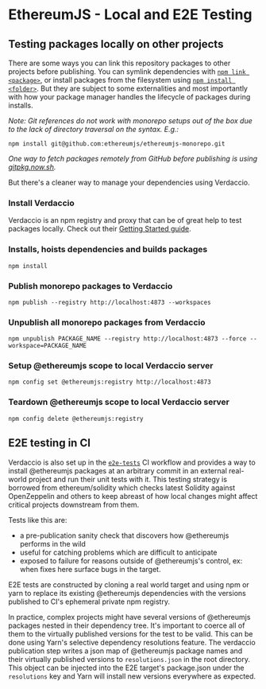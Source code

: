 # EthereumJS - Local and E2E Testing

## Testing packages locally on other projects

There are some ways you can link this repository packages to other projects before publishing. You can symlink dependencies with [`npm link <package>`](https://docs.npmjs.com/cli/link), or install packages from the filesystem using [`npm install <folder>`](https://docs.npmjs.com/cli/install). But they are subject to some externalities and most importantly with how your package manager handles the lifecycle of packages during installs.

_Note: Git references do not work with monorepo setups out of the box due to the lack of directory traversal on the syntax. E.g.:_

`npm install git@github.com:ethereumjs/ethereumjs-monorepo.git`

_One way to fetch packages remotely from GitHub before publishing is using [gitpkg.now.sh](https://gitpkg.now.sh/)._

But there's a cleaner way to manage your dependencies using Verdaccio.

### Install Verdaccio

Verdaccio is an npm registry and proxy that can be of great help to test packages locally. Check out their [Getting Started guide](https://github.com/verdaccio/verdaccio#get-started).

### Installs, hoists dependencies and builds packages

`npm install`

### Publish monorepo packages to Verdaccio

`npm publish --registry http://localhost:4873 --workspaces`

### Unpublish all monorepo packages from Verdaccio

`npm unpublish PACKAGE_NAME --registry http://localhost:4873 --force --workspace=PACKAGE_NAME`

### Setup @ethereumjs scope to local Verdaccio server

`npm config set @ethereumjs:registry http://localhost:4873`

### Teardown @ethereumjs scope to local Verdaccio server

`npm config delete @ethereumjs:registry`

## E2E testing in CI

Verdaccio is also set up in the [`e2e-tests`](https://github.com/ethereumjs/ethereumjs-monorepo/pull/1134/files) CI workflow and provides a way to install @ethereumjs
packages at an arbitrary commit in an external real-world project and run their unit
tests with it. This testing strategy is borrowed from ethereum/solidity which checks latest Solidity
against OpenZeppelin and others to keep abreast of how local changes might affect critical projects
downstream from them.

Tests like this are:

- a pre-publication sanity check that discovers how @ethereumjs performs in the wild
- useful for catching problems which are difficult to anticipate
- exposed to failure for reasons outside of @ethereumjs's control, ex: when fixes here surface bugs
  in the target.

E2E tests are constructed by cloning a real world target and using npm or yarn to replace its
existing @ethereumjs dependencies with the versions published to CI's ephemeral private npm registry.

In practice, complex projects might have several versions of @ethereumjs packages nested in
their dependency tree. It's important to coerce all of them to the virtually published versions
for the test to be valid. This can be done using Yarn's selective dependency resolutions feature.
The verdaccio publication step writes a json map of @ethereumjs package names and their
virtually published versions to `resolutions.json` in the root directory. This object can be
injected into the E2E target's package.json under the `resolutions` key and Yarn will install
new versions everywhere as expected.
